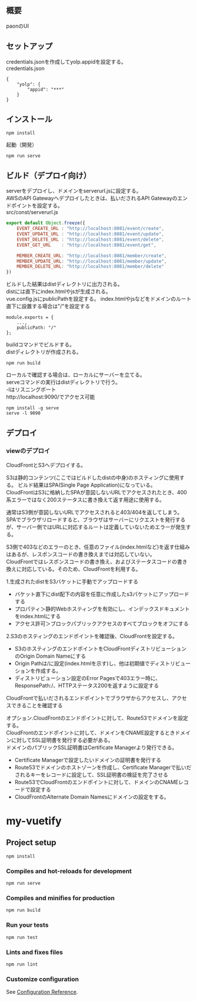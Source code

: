 ## 概要
paonのUI

## セットアップ
credentials.jsonを作成してyolp.appidを設定する。  
credentials.json
```
{
    "yolp": {
        "appid": "***"
    }
}

```
## インストール
```
npm install
```

起動（開発）
```
npm run serve
```

## ビルド（デプロイ向け）  
serverをデプロイし、ドメインをserverurl.jsに設定する。  
AWSのAPI Gatewayへデプロイしたときは、払いだされるAPI Gatewayのエンドポイントを設定する。  
src/const/serverurl.js
```js
export default Object.freeze({
    EVENT_CREATE_URL : "http://localhost:8081/event/create", 
    EVENT_UPDATE_URL : "http://localhost:8081/event/update",
    EVENT_DELETE_URL : "http://localhost:8081/event/delete",
    EVENT_GET_URL    : "http://localhost:8081/event/get",

    MEMBER_CREATE_URL: "http://localhost:8081/member/create",
    MEMBER_UPDATE_URL: "http://localhost:8081/member/update",
    MEMBER_DELETE_URL: "http://localhost:8081/member/delete"
})
```
ビルドした結果はdistディレクトリに出力される。  
distには直下にindex.htmlやjsが生成される。  
vue.config.jsにpublicPathを設定する。
index.htmlやjsなどをドメインのルート直下に設置する場合は"/"を設定する  
```
module.exports = {
    ...,
    publicPath: "/"
};
```
buildコマンドでビルドする。  
distディレクトリが作成される。  
```
npm run build
```
ローカルで確認する場合は、ローカルにサーバーを立てる。  
serveコマンドの実行はdistディレクトリで行う。  
-lはリスニングポート  
http://localhost:9090/でアクセス可能  
```
npm install -g serve
serve -l 9090
```

## デプロイ
### viewのデプロイ
CloudFrontとS3へデプロイする。  

S3は静的コンテンツ(ここではビルドしたdistの中身)のホスティングに使用する。
ビルド結果はSPA(Single Page Application)になっている。  
CloudFrontはS3に格納したSPAが意図しないURLでアクセスされたとき、400系エラーではなく200ステータスに書き換えて返す用途に使用する。  

通常はS3側が意図しないURLでアクセスされると403/404を返してしまう。  
SPAでブラウザリロードすると、ブラウザはサーバーにリクエストを発行するが、サーバー側ではURLに対応するルートは定義していないためエラーが発生する。  

S3側で403などのエラーのとき、任意のファイル(index.htmlなど)を返す仕組みはあるが、レスポンスコードの書き換えまでは対応していない。  
CloudFrontではレスポンスコードの書き換え、およびステータスコードの書き換えに対応している。そのため、CloudFrontを利用する。  


1.生成されたdistをS3バケットに手動でアップロードする
* バケット直下にdist配下の内容を任意に作成したs3パケットにアップロードする
* プロパティ＞静的Webホスティングを有効にし、インデックスドキュメントをindex.htmlにする
* アクセス許可＞ブロックパブリックアクセスのすべてブロックをオフにする
  
2.S3のホスティングのエンドポイントを確認後、CloudFrontを設定する。
* S3のホスティングのエンドポイントをCloudFrontディストリビューションのOrigin Domain Nameにする
* Origin Pathは/に設定(index.htmlを示す)し、他は初期値でディストリビューションを作成する。
* ディストリビューション設定のError Pagesで403エラー時に、ResponsePath:/、HTTPステータス200を返すように設定する

CloudFrontで払いだされるエンドポイントでブラウザからアクセスし、アクセスできることを確認する  

オプション.CloudFrontのエンドポイントに対して、Route53でドメインを設定する。  
CloudFrontのエンドポイントに対して、ドメインをCNAME設定するときドメインに対してSSL証明書を発行する必要がある。    
ドメインのパブリックSSL証明書はCertificate Managerより発行できる。  
* Certificate Managerで設定したいドメインの証明書を発行する
* Route53でドメインのホストゾーンを作成し、Certificate Managerで払いだされるキーをレコードに設定して、SSL証明書の検証を完了させる
* Route53でCloudFrontのエンドポイントに対して、ドメインのCNAMEレコードで設定する
* CloudFrontのAlternate Domain Namesにドメインの設定をする。

# my-vuetify

## Project setup
```
npm install
```

### Compiles and hot-reloads for development
```
npm run serve
```

### Compiles and minifies for production
```
npm run build
```

### Run your tests
```
npm run test
```

### Lints and fixes files
```
npm run lint
```

### Customize configuration
See [Configuration Reference](https://cli.vuejs.org/config/).

